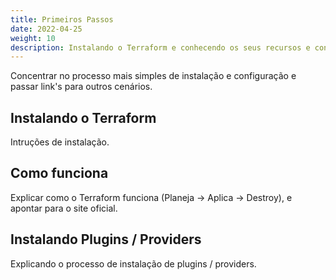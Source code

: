 ```yaml
---
title: Primeiros Passos
date: 2022-04-25
weight: 10
description: Instalando o Terraform e conhecendo os seus recursos e conceitos básicos.
---
```


Concentrar no processo mais simples de instalação e configuração e passar link's para outros cenários.

## Instalando o Terraform

Intruções de instalação.

## Como funciona

Explicar como o Terraform funciona (Planeja -> Aplica -> Destroy), e apontar para o site oficial.

## Instalando Plugins / Providers

Explicando o processo de instalação de plugins / providers.
